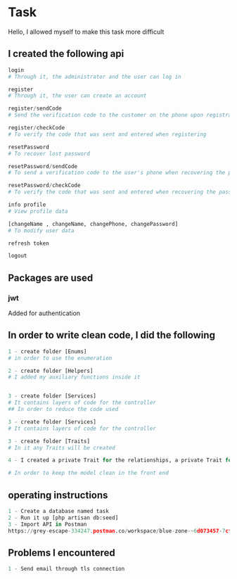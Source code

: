 # Task

Hello, I allowed myself to make this task more difficult

## I created the following api

```python
login
# Through it, the administrator and the user can log in

register
# Through it, the user can create an account

register/sendCode
# Send the verification code to the customer on the phone upon registration

register/checkCode
# To verify the code that was sent and entered when registering

resetPassword
# To recover lost password

resetPassword/sendCode
# To send a verification code to the user's phone when recovering the password

resetPassword/checkCode
# To verify the code that was sent and entered when recovering the password

info profile
# View profile data

[changeName , changeName, changePhone, changePassword]
# To modify user data

refresh token

logout
```

## Packages are used

### jwt

Added for authentication


## 

## In order to write clean code, I did the following

```python
1 - create folder [Enums]
# in order to use the enumeration

2 - create folder [Helpers]
# I added my auxiliary functions inside it


3 - create folder [Services]
# It contains layers of code for the controller 
## In order to reduce the code used

3 - create folder [Services]
# It contains layers of code for the controller 

3 - create folder [Traits]
# In it any Traits will be created

4 - I created a private Trait for the relationships, a private Trait for the attribute,  and a private Trait for the scope in each model

# In order to keep the model clean in the front end
```

## operating instructions

```python
1 - Create a database named task
2 - Run it up [php artisan db:seed]
3 - Import API in Postman
https://grey-escape-334247.postman.co/workspace/blue-zone-~6d073457-7cf2-4ad9-b289-3a29bf4df6aa/collection/10084669-c1cb2d1c-65cd-4c72-a486-ba9dab09f716?action=share&creator=10084669
```

## Problems I encountered
```python
1 - Send email through tls connection
```
